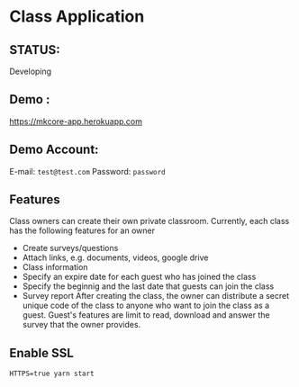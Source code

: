 # Class Application

## STATUS: 
Developing

## Demo : 
https://mkcore-app.herokuapp.com

## Demo Account:
E-mail: `test@test.com`
Password: `password`

## Features
Class owners can create their own private classroom. Currently, each class has the following features for an owner
- Create surveys/questions 
- Attach links, e.g. documents, videos, google drive
- Class information
- Specify an expire date for each guest who has joined the class
- Specify the beginnig and the last date that guests can join the class
- Survey report
After creating the class, the owner can distribute a secret unique code of the class to anyone who want to join the class as a guest. Guest's features are limit to read, download and answer the survey that the owner provides.

## Enable SSL
```
HTTPS=true yarn start
```
